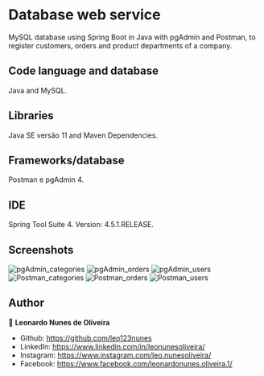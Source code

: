 # Database web service
MySQL database using Spring Boot in Java with pgAdmin and Postman, to register customers,
orders and product departments of a company.

## Code language and database
Java and MySQL.

## Libraries
Java SE versão 11 and Maven Dependencies.

## Frameworks/database
Postman e pgAdmin 4.

## IDE
Spring Tool Suite 4. Version: 4.5.1.RELEASE.

## Screenshots
![pgAdmin_categories](https://user-images.githubusercontent.com/53942734/143713396-16c7fb3b-b2a6-4007-af5b-92ae98b745c2.png)
![pgAdmin_orders](https://user-images.githubusercontent.com/53942734/143713415-41d02f1f-f8fb-441c-a3ef-0838385fd87f.png)
![pgAdmin_users](https://user-images.githubusercontent.com/53942734/143713422-36566e67-db87-4412-9438-23f38bc956f0.png)
![Postman_categories](https://user-images.githubusercontent.com/53942734/143713428-2b4a90cd-110b-4fc6-ba6d-452960543222.png)
![Postman_orders](https://user-images.githubusercontent.com/53942734/143713433-5efb9055-10f8-4e95-861a-c22614de5587.png)
![Postman_users](https://user-images.githubusercontent.com/53942734/143713440-1a483afc-9d73-40b1-8bd9-770d16505a1b.png)

## Author

👤 **Leonardo Nunes de Oliveira**

* Github: https://github.com/leo123nunes
* LinkedIn: https://www.linkedin.com/in/leonunesoliveira/
* Instagram: https://www.instagram.com/leo.nunesoliveira/
* Facebook: https://www.facebook.com/leonardonunes.oliveira.1/

